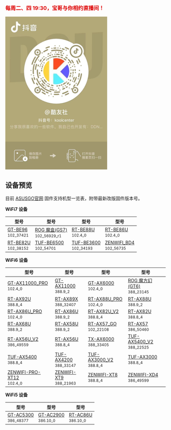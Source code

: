 ### <font color="#dd0000">每周二、四 19:30，宝哥与你相约直播间！</font><br />

<img src="./preview/douyin.png" width="320" height="480">

## 设备预览

目前 [ASUSGO官网](https://www.asusgo.com/firmware) 固件支持机型一览表，附带最新改版固件版本号。

**WiFi7 设备**

| 型号 | 型号 | 型号 | 型号 |
|------|------|------|------|
| [GT-BE96](https://www.asusgo.com/firmware/download?devicename=gt-be96&firmware=asus_official)<br><small>102_37421</small> | [ROG 魔盒(GS7)](https://www.asusgo.com/firmware/download?devicename=gs7&firmware=asus_official)<br><small>102_56929_r1</small> | [RT-BE88U](https://www.asusgo.com/firmware/download?devicename=rt-be88u&firmware=merlin)<br><small>102.4_0</small> | [RT-BE86U](https://www.asusgo.com/firmware/download?devicename=rt-be86u&firmware=merlin)<br><small>102.4_0</small> |
| [RT-BE82U](https://www.asusgo.com/firmware/download?devicename=rt-be82u&firmware=asus_official)<br><small>102_38152</small> | [TUF-BE6500](https://www.asusgo.com/firmware/download?devicename=tuf-be6500&firmware=asus_official)<br><small>102_54701</small> | [TUF-BE3600](https://www.asusgo.com/firmware/download?devicename=tuf-be3600&firmware=asus_official)<br><small>102_34193</small> | [ZENWIFI_BD4](https://www.asusgo.com/firmware/download?devicename=zenwifi_bd4&firmware=asus_official)<br><small>102_56735</small> |

**WiFi6 设备**

| 型号 | 型号 | 型号 | 型号 |
|------|------|------|------|
| [GT-AX11000_PRO](https://www.asusgo.com/firmware/download?devicename=gt-ax11000_pro&firmware=merlin)<br><small>102.4_0</small> | [GT-AX11000](https://www.asusgo.com/firmware/download?devicename=gt-ax11000&firmware=merlin)<br><small>388.9_2</small> | [GT-AX6000](https://www.asusgo.com/firmware/download?devicename=gt-ax6000&firmware=merlin)<br><small>102.4_0</small> | [ROG 魔方幻(GT6)](https://www.asusgo.com/firmware/download?devicename=gt6&firmware=asus_official)<br><small>388_23145</small> |
| [RT-AX92U](https://www.asusgo.com/firmware/download?devicename=rt-ax92u&firmware=merlin)<br><small>388.8_4</small> | [RT-AX89X](https://www.asusgo.com/firmware/download?devicename=rt-ax89x&firmware=asus_official)<br><small>388_32407</small> | [RT-AX88U_PRO](https://www.asusgo.com/firmware/download?devicename=rt-ax88u_pro&firmware=merlin)<br><small>102.4_0</small> | [RT-AX88U](https://www.asusgo.com/firmware/download?devicename=rt-ax88u&firmware=merlin)<br><small>388.9_2</small> | 
| [RT-AX86U_PRO](https://www.asusgo.com/firmware/download?devicename=rt-ax86u_pro&firmware=merlin)<br><small>102.4_0</small> | [RT-AX86U](https://www.asusgo.com/firmware/download?devicename=rt-ax86u&firmware=merlin)<br><small>388.9_2</small> | [RT-AX82U_V2](https://www.asusgo.com/firmware/download?devicename=rt-ax82u_v2&firmware=merlin)<br><small>388.8_4</small> | [RT-AX82U](https://www.asusgo.com/firmware/download?devicename=rt-ax82u&firmware=merlin)<br><small>388.8_4</small> |
| [RT-AX68U](https://www.asusgo.com/firmware/download?devicename=rt-ax68u&firmware=merlin)<br><small>388.9_2</small> | [RT-AX58U](https://www.asusgo.com/firmware/download?devicename=rt-ax58u&firmware=merlin)<br><small>388.9_2</small> | [RT-AX57_GO](https://www.asusgo.com/firmware/download?devicename=rt-ax57_go&firmware=asus_official)<br><small>102_22108</small> | [RT-AX57](https://www.asusgo.com/firmware/download?devicename=rt-ax57&firmware=asus_official)<br><small>386_50460</small> |
| [RT-AX56U_V2](https://www.asusgo.com/firmware/download?devicename=rt-ax56u_v2&firmware=asus_official)<br><small>386_49559</small> | [RT-AX56U](https://www.asusgo.com/firmware/download?devicename=rt-ax56u&firmware=merlin)<br><small>388.8_4</small> | [TX-AX6000](https://www.asusgo.com/firmware/download?devicename=tx-ax6000&firmware=asus_official)<br><small>388_33405</small> | [TUF-AX5400_V2](https://www.asusgo.com/firmware/download?devicename=tuf-ax5400_v2&firmware=asus_official)<br><small>388_22525</small> |
| [TUF-AX5400](https://www.asusgo.com/firmware/download?devicename=tuf-ax5400&firmware=merlin)<br><small>388.8_4</small> | [TUF-AX4200](https://www.asusgo.com/firmware/download?devicename=tuf-ax4200&firmware=asus_official)<br><small>388_33147</small> | [TUF-AX3000_V2](https://www.asusgo.com/firmware/download?devicename=tuf-ax3000_v2&firmware=merlin)<br><small>388.8_4</small> | [TUF-AX3000](https://www.asusgo.com/firmware/download?devicename=tuf-ax3000&firmware=merlin)<br><small>388.8_4</small> |
| [ZENWIFI-PRO-XT12](https://www.asusgo.com/firmware/download?devicename=zenwifi-pro-xt12&firmware=merlin)<br><small>102.4_0</small> | [ZENWIFI-XT9](https://www.asusgo.com/firmware/download?devicename=zenwifi-xt9&firmware=asus_official)<br><small>388_21963</small> | [ZENWIFI-XT8](https://www.asusgo.com/firmware/download?devicename=zenwifi-xt8&firmware=merlin)<br><small>388.8_4</small> | [ZENWIFI-XD4](https://www.asusgo.com/firmware/download?devicename=zenwifi-xd4&firmware=asus_official)<br><small>386_49599</small> | 


**WiFi5 设备**

| 型号 | 型号 | 型号 |
|------|------|------|
| [GT-AC5300](https://www.asusgo.com/firmware/download?devicename=gt-ac5300&firmware=asus_official)<br><small>386_48377</small> | [GT-AC2900](https://www.asusgo.com/firmware/download?devicename=gt-ac2900&firmware=merlin)<br><small>386.10_0</small> | [RT-AC86U](https://www.asusgo.com/firmware/download?devicename=rt-ac86u&firmware=merlin)<br><small>386.10_0</small> |
